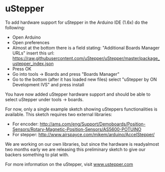 # uStepper
To add hardware support for uStepper in the Arduino IDE (1.6x) do the following:
 - Open Arduino
 - Open preferences
 - Almost at the bottom there is a field stating: "Additional Boards Manager URLs" insert this url: https://raw.githubusercontent.com/uStepper/uStepper/master/package_ustepper_index.json
 - Press OK
 - Go into tools -> Boards and press "Boards Manager"
 - Go to the bottom (after it has loaded new files) select "uStepper by ON Development IVS" and press install

You have now added uStepper hardware support and should be able to select uStepper under tools -> boards.

For now, only a single example sketch showing uSteppers functionalities is available. This sketch requires two external libraries:
 - For encoder: http://ams.com/eng/Support/Demoboards/Position-Sensors/Rotary-Magnetic-Position-Sensors/AS5600-POTUINO
 - For stepper: http://www.airspayce.com/mikem/arduino/AccelStepper/

We are working on our own libraries, but since the hardware is readyalmost two months early we are releasing this preliminary sketch to give our backers something to plat with.

For more information on the uStepper, visit www.ustepper.com

